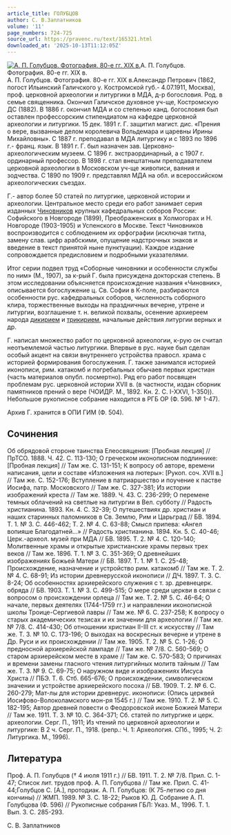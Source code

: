 ```yaml
---
article_title: ГОЛУБЦОВ
author: С. В.Заплатников
volume: '11'
page_numbers: 724-725
source_url: https://pravenc.ru/text/165321.html
downloaded_at: '2025-10-13T11:12:05Z'
---
```


[![А. П. Голубцов. Фотография. 80-е гг. XIX в.](https://pravenc.ru/data/521/469/1234/i200.jpg "Кликните для увеличения картинки")](https://pravenc.ru/data/521/469/1234/i400.jpg)А. П. Голубцов. Фотография. 80-е гг. XIX в.  
А. П. Голубцов. Фотография. 80-е гг. XIX в.Александр Петрович (1862, погост Ильинский Галичского у. Костромской губ.- 4.07.1911, Москва), проф. церковной археологии и литургики в МДА, д-р богословия. Род. в семье священника. Окончил Галичское духовное уч-ще, Костромскую ДС (1882). В 1886 г. окончил МДА и со степенью канд. богословия был оставлен профессорским стипендиатом на кафедре церковной археологии и литургики. 15 дек. 1891 г. Г. защитил магист. дис. «Прения о вере, вызванные делом королевича Вольдемара и царевны Ирины Михайловны». С 1887 г. преподавал в МДА литургику и с 1893 по 1896 г.- франц. язык. В 1891 г. Г. был назначен зав. Церковно-археологическим музеем. С 1896 г. экстраординарный, а с 1907 г. ординарный профессор. В 1898 г. стал внештатным преподавателем церковной археологии в Московском уч-ще живописи, ваяния и зодчества. С 1890 по 1909 г. представлял МДА на обл. и всероссийском археологических съездах.

Г.- автор более 50 статей по литургике, церковной истории и археологии. Центральное место среди его работ занимает серия изданных [Чиновников](https://pravenc.ru/text/Чиновников.html) крупных кафедральных соборов России: Софийского в Новгороде (1899), Преображенских в Холмогорах и Н. Новгороде (1903-1905) и Успенского в Москве. Текст Чиновников воспроизводится с соблюдением их орфографии (исключая титла, замену слав. цифр арабскими, опущение надстрочных знаков и введение в текст принятой ныне пунктуации). Каждое издание сопровождается предисловием и подробными указателями.

Итог серии подвел труд «Соборные чиновники и особенности службы по ним» (М., 1907), за к-рый Г. была присуждена докторская степень. В этом исследовании объясняется происхождение названия «Чиновник», описывается богослужение ц. Св. Софии в К-поле, разбираются особенности рус. кафедральных соборов, численность соборного клира, торжественные выходы на праздничных вечерне, утрене и литургии, возглашение т. н. великой похвалы, осенение архиереем народа [дикирием](https://pravenc.ru/text/дикирием.html) и [трикирием](https://pravenc.ru/text/трикирием.html), начальные действия литургии верных и др.

Г. написал множество работ по церковной археологии, к-рую он считал неотъемлемой частью литургики. Впервые в рус. науке был сделан особый акцент на связи внутреннего устройства правосл. храма с историей формирования богослужения. Г. также занимался историей иконописи, рим. катакомб и погребальных обычаев первых христиан (часть материалов опубл. посмертно). Ряд его работ посвящен проблемам рус. церковной истории XVII в. (в частности, издан сборник памятников прений о вере (ЧОИДР. М., 1892. Кн. 2. С. I-XXVI, 1-350)). Небольшое рукописное собрание находится в РГБ ОР (Ф. 596. № 1-47).

Архив Г. хранится в ОПИ ГИМ (Ф. 504).

## Сочинения

Об обрядовой стороне таинства Елеосвящения: [Пробная лекция] // ПрТСО. 1888. Ч. 42. С. 113-130; О греческом иконописном подлиннике: [Пробная лекция] // Там же. С. 131-151; К вопросу об авторе, времени написания, цели и составе «Изложения на лютеры»: [Рукоп. соч. XVII в.] // Там же. С. 152-176; Вступление в патриаршество и поучение к пастве Иосифа, патр. Московского // Там же. С. 327-381; Из истории изображений креста // Там же. 1889. Ч. 43. С. 236-299; О перемене темных облачений на светлые на литургии в Вел. субботу // Радость христианина. 1893. Кн. 4. С. 32-39; О путешествиях др. христиан и наших старинных паломников в Св. Землю, Рим и Царьград // БВ. 1894. Т. 1. № 3. С. 446-462; Т. 2. № 4. С. 63-88; Смысл припева: «Ангел вопияше Благодатней…» // Радость христианина. 1894. Кн. 5. С. 40-46; Церк.-археол. музей при МДА // БВ. 1895. Т. 2. № 4. С. 120-140; Молитвенные храмы и открытые христианские храмы первых трех веков // Там же. 1896. Т. 1. № 3. С. 351-369; О древнейших изображениях Божьей Матери // БВ. 1897. Т. 1. № 1. С. 25-48; Происхождение, назначение и устройство рим. катакомб // Там же. Т. 2. № 4. С. 68-91; Из истории древнерусской иконописи // ДЧ. 1897. Т. 3. С. 8-24; Об особенностях архиерейского служения с т. зр. древнецерк. обряда // БВ. 1903. Т. 1. № 3. С. 499-515; О мере среди церкви в связи с вопросом о происхождении орлеца // Там же. Т. 2. № 5. С. 46-64; О начале, первых деятелях (1744-1759 гг.) и направлении иконописной школы Троице-Сергиевой лавры // Там же. № 6. С. 237-258; К вопросу о старых академических тезисах и их значении для археологии // Там же. № 7/8. С. 414-430; Об отношении христиан II-III ст. к искусству // Там же. Т. 3. № 10. С. 173-196; О выходах на воскресных вечерне и утрене в Др. Руси и их происхождении // Там же. 1905. Т. 2. № 5. С. 1-26; О предносной архиерейской лампаде // Там же. № 7/8. С. 560-569; О старом архиерейском месте в храме // Там же. С. 570-583; О причинах и времени замены гласного чтения литургийных молитв тайным // Там же. Т. 3. № 9. С. 69-75; О наружном виде и изображениях Иисуса Христа // ПБЭ. Т. 6. Стб. 665-676; О происхождении, символическом значении и устройстве архиерейского посоха // БВ. 1909. Т. 2. № 6. С. 260-279; Мат-лы для истории древнерус. иконописи: (Опись церквей Иосифово-Волоколамского мон-ря 1545 г.) // Там же. 1910. Т. 2. № 5. С. 182-195; Автор древней повести о Феодоровской иконе Божией Матери // Там же. 1911. Т. 3. № 10. С. 364-371; Сб. статей по литургике и церк. археологии. Серг. П., 1911; Из чтений по церковной археологии и литургике: В 2 ч. Серг. П., 1918. (репр.: Ч. 1: Археология. СПб., 1995; Ч. 2: Литургика. М., 1996).

## Литература

Проф. А. П. Голубцов († 4 июля 1911 г.) // БВ. 1911. Т. 2. № 7/8. Прил. С. 1-47; Список лит. трудов проф. А. П. Голубцова // Там же. Прил. С. 41-44;Голубцов С. [А.], протодиак. А. П. Голубцов: (К 75-летию со дня кончины) // ЖМП. 1989. № 3. С. 18-22; Рыков Ю. Д. Собрание А. П. Голубцова (Ф. 596) // Рукописные собрания ГБЛ: Указ. М., 1996. Т. 1. Вып. 3. С. 285-293.

С. В.  Заплатников
